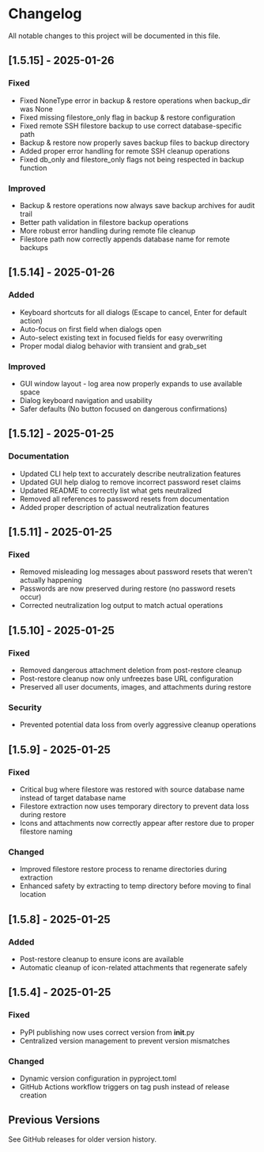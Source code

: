 # Changelog

All notable changes to this project will be documented in this file.

## [1.5.15] - 2025-01-26

### Fixed
- Fixed NoneType error in backup & restore operations when backup_dir was None
- Fixed missing filestore_only flag in backup & restore configuration
- Fixed remote SSH filestore backup to use correct database-specific path
- Backup & restore now properly saves backup files to backup directory
- Added proper error handling for remote SSH cleanup operations
- Fixed db_only and filestore_only flags not being respected in backup function

### Improved
- Backup & restore operations now always save backup archives for audit trail
- Better path validation in filestore backup operations
- More robust error handling during remote file cleanup
- Filestore path now correctly appends database name for remote backups

## [1.5.14] - 2025-01-26

### Added
- Keyboard shortcuts for all dialogs (Escape to cancel, Enter for default action)
- Auto-focus on first field when dialogs open
- Auto-select existing text in focused fields for easy overwriting
- Proper modal dialog behavior with transient and grab_set

### Improved
- GUI window layout - log area now properly expands to use available space
- Dialog keyboard navigation and usability
- Safer defaults (No button focused on dangerous confirmations)

## [1.5.12] - 2025-01-25

### Documentation
- Updated CLI help text to accurately describe neutralization features
- Updated GUI help dialog to remove incorrect password reset claims
- Updated README to correctly list what gets neutralized
- Removed all references to password resets from documentation
- Added proper description of actual neutralization features

## [1.5.11] - 2025-01-25

### Fixed
- Removed misleading log messages about password resets that weren't actually happening
- Passwords are now preserved during restore (no password resets occur)
- Corrected neutralization log output to match actual operations

## [1.5.10] - 2025-01-25

### Fixed
- Removed dangerous attachment deletion from post-restore cleanup
- Post-restore cleanup now only unfreezes base URL configuration
- Preserved all user documents, images, and attachments during restore

### Security
- Prevented potential data loss from overly aggressive cleanup operations

## [1.5.9] - 2025-01-25

### Fixed
- Critical bug where filestore was restored with source database name instead of target database name
- Filestore extraction now uses temporary directory to prevent data loss during restore
- Icons and attachments now correctly appear after restore due to proper filestore naming

### Changed
- Improved filestore restore process to rename directories during extraction
- Enhanced safety by extracting to temp directory before moving to final location

## [1.5.8] - 2025-01-25

### Added
- Post-restore cleanup to ensure icons are available
- Automatic cleanup of icon-related attachments that regenerate safely

## [1.5.4] - 2025-01-25

### Fixed
- PyPI publishing now uses correct version from __init__.py
- Centralized version management to prevent version mismatches

### Changed
- Dynamic version configuration in pyproject.toml
- GitHub Actions workflow triggers on tag push instead of release creation

## Previous Versions

See GitHub releases for older version history.